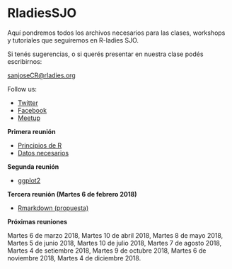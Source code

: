 # RladiesSJO

Aquí pondremos todos los archivos necesarios para las clases, workshops y tutoriales que seguiremos en R-ladies SJO.

Si tenés sugerencias, o si querés presentar en nuestra clase podés escribirnos:

sanjoseCR@rladies.org 

Follow us: 
- [Twitter](https://twitter.com/RladiesCR)
- [Facebook](https://www.facebook.com/R-Ladies-San-Jos%C3%A9-CR-113831192660935/)
- [Meetup](meetup.com/rladies-san-jose)

**Primera reunión**

- [Principios de R](https://github.com/malfaro2/RladiesSJO/blob/master/Rladies.R)
- [Datos necesarios](https://github.com/malfaro2/RladiesSJO/blob/master/combined.csv)

**Segunda reunión**

- [ggplot2](https://github.com/malfaro2/RladiesSJO/blob/master/ggplot2.Rmd)


**Tercera reunión (Martes 6 de febrero 2018)**

- [Rmarkdown (propuesta)](https://github.com/mine-cetinkaya-rundel/dukelib-workshop-rmarkdown/blob/master/rmarkdown.pdf)

**Próximas reuniones**

Martes 6 de marzo 2018, Martes 10 de abril 2018, Martes 8 de mayo 2018, Martes 5 de junio 2018, Martes 10 de julio 2018, Martes 7 de agosto 2018, Martes 4 de setiembre 2018, Martes 9 de octubre 2018, Martes 6 de noviembre 2018, Martes 4 de diciembre 2018.
